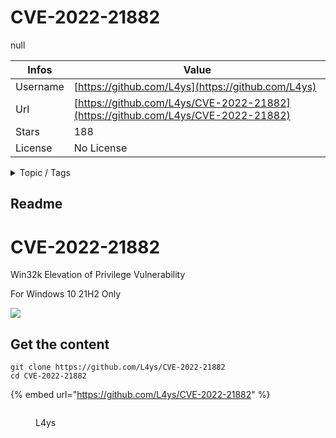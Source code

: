 # CVE-2022-21882

null

| Infos    | Value                                                              |
| -------- | -------------------------------------------------------------------|
| Username | [https://github.com/L4ys](https://github.com/L4ys) |
| Url      | [https://github.com/L4ys/CVE-2022-21882](https://github.com/L4ys/CVE-2022-21882)                                               |
| Stars    | 188                                                          |
| License  | No License                                                        |

<details>

<summary>Topic / Tags</summary>



</details>

## Readme

# CVE-2022-21882

Win32k Elevation of Privilege Vulnerability

For Windows 10 21H2 Only

![](https://raw.githubusercontent.com/L4ys/CVE-2022-21882/main/CVE-2022-21882.png)



## Get the content

```
git clone https://github.com/L4ys/CVE-2022-21882
cd CVE-2022-21882
```

{% embed url="https://github.com/L4ys/CVE-2022-21882" %}

<figure><img src="https://avatars.githubusercontent.com/u/5360374?v=4" alt=""><figcaption><p>L4ys</p></figcaption></figure>
